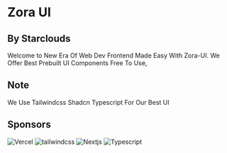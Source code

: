 # Zora UI
By Starclouds
---
Welcome to New Era Of Web Dev Frontend Made Easy With Zora-UI. We Offer Best Prebuilt UI Components Free To Use,
## Note 
We Use Tailwindcss Shadcn Typescript For Our Best UI 

## Sponsors
![Vercel](https://logowik.com/content/uploads/images/vercel1868.jpg) ![tailwindcss](https://encrypted-tbn0.gstatic.com/images?q=tbn:ANd9GcQNhoXisDruJMDAq3Ltd-wuaMW2lGxck9wAKw&s) ![Nextjs](https://static-00.iconduck.com/assets.00/nextjs-icon-2048x1234-pqycciiu.png) 
![Typescript](https://encrypted-tbn0.gstatic.com/images?q=tbn:ANd9GcTzAyxDsXAv0DYruT0KSin2YgggqZCWTt2biQ&s)




